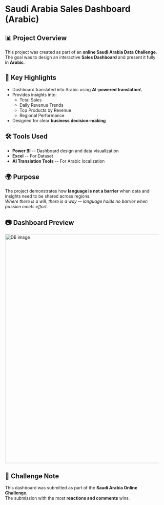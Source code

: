 # Saudi Arabia Sales Dashboard (Arabic)

## 📊 Project Overview

This project was created as part of an **online Saudi Arabia Data
Challenge**.\
The goal was to design an interactive **Sales Dashboard** and present it
fully in **Arabic**.

## 🎯 Key Highlights

-   Dashboard translated into Arabic using **AI-powered translation**\
-   Provides insights into:
    -   Total Sales
    -   Daily Revenue Trends
    -   Top Products by Revenue
    -   Regional Performance
-   Designed for clear **business decision-making**

## 🛠️ Tools Used

-   **Power BI** -- Dashboard design and data visualization
-   **Excel** -- For Dataset
-   **AI Translation Tools** -- For Arabic localization

## 🌍 Purpose

The project demonstrates how **language is not a barrier** when data and
insights need to be shared across regions.\
*Where there is a will, there is a way -- language holds no barrier
when passion meets effort.*

## 📷 Dashboard Preview
<img width="1340" height="752" alt="DB image" src="https://github.com/user-attachments/assets/c5be5e05-e876-43e0-8a9d-3fa25886a87a" />

## 📢 Challenge Note

This dashboard was submitted as part of the **Saudi Arabia Online
Challenge**.\
The submission with the most **reactions and comments** wins.
